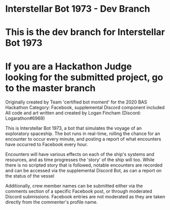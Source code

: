 # Interstellar Bot 1973 - Dev Branch

# This is the dev branch for Interstellar Bot 1973

# If you are a Hackathon Judge looking for the submitted project, go to the master branch

Originally created by Team 'certified bot moment' for the 2020 BAS Hackathon
Category: Facebook, supplemental Discord component included
All code and art written and created by Logan Fincham (Discord: Logarathon#6969)

This is Interstellar Bot 1973, a bot that simulates the voyage of an exploratory spaceship.
The bot runs in real-time, rolling the chance for an encounter to occur every minute, and
posting a report of what encounters have occurred to Facebook every hour.

Encounters will have various effects on each of the ship's systems and resources, and as time 
progresses the 'story' of the ship will too. While there is no scripted story that is followed, 
notable encounters are recorded and can be accessed via the supplemental Discord Bot, as can a
report on the status of the vessel

Additionally, crew member names can be submitted either via the comments section of a specific
Facebook post, or through moderated Discord submissions. Facebook entries are not moderated as
they are taken directly from the commenter's profile name.

